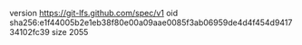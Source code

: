 version https://git-lfs.github.com/spec/v1
oid sha256:e1f44005b2e1eb38f80e00a09aae0085f3ab06959de4d4f454d941734102fc39
size 2055
